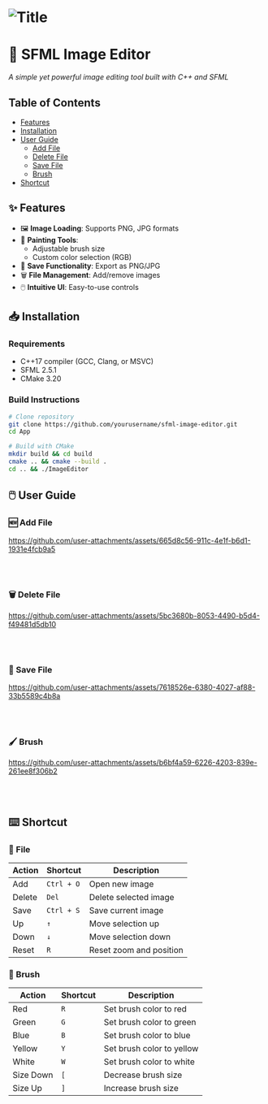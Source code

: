  # ![Title](https://github.com/user-attachments/assets/816e617d-a344-450c-9c1c-19d0a596ad70)

# 🎨 SFML Image Editor

*A simple yet powerful image editing tool built with C++ and SFML*

## Table of Contents
- [Features](#-features)
- [Installation](#-installation)
- [User Guide](#user-guide)
  - [Add File](#add-file)
  - [Delete File](#delete-file)
  - [Save File](#save-file)
  - [Brush](#brush)
- [Shortcut](#shortcut)

## ✨ Features

- 🖼️ **Image Loading**: Supports PNG, JPG formats
- 🎨 **Painting Tools**:
  - Adjustable brush size
  - Custom color selection (RGB)
- 💾 **Save Functionality**: Export as PNG/JPG
- 🗑️ **File Management**: Add/remove images
- 🖱️ **Intuitive UI**: Easy-to-use controls

## 📥 Installation

### Requirements
- C++17 compiler (GCC, Clang, or MSVC)
- SFML 2.5.1
- CMake 3.20

### Build Instructions
```bash
# Clone repository
git clone https://github.com/yourusername/sfml-image-editor.git
cd App

# Build with CMake
mkdir build && cd build
cmake .. && cmake --build .
cd .. && ./ImageEditor
```

## <a id="user-guide"></a>🖱️ User Guide

### <a id="add-file"></a>🆕 Add File
https://github.com/user-attachments/assets/665d8c56-911c-4e1f-b6d1-1931e4fcb9a5

<br/><br/>

### <a id="delete-file"></a>🗑️ Delete File
https://github.com/user-attachments/assets/5bc3680b-8053-4490-b5d4-f49481d5db10

<br/><br/>

### <a id="save-file"></a>💾 Save File
https://github.com/user-attachments/assets/7618526e-6380-4027-af88-33b5589c4b8a

<br/><br/>

### <a id="brush"></a>🖌️ Brush
https://github.com/user-attachments/assets/b6bf4a59-6226-4203-839e-261ee8f306b2

<br/><br/>

## <a id="shortcut"></a>⌨️ Shortcut

### 📄 File
| Action  | Shortcut    | Description              |
|---------|-------------|--------------------------|
| Add     | `Ctrl + O`  | Open new image           |
| Delete  | `Del`       | Delete selected image    |
| Save    | `Ctrl + S`  | Save current image       |
| Up      | `↑`         | Move selection up        |
| Down    | `↓`         | Move selection down      |
| Reset   | `R`         | Reset zoom and position  |

### 🎨 Brush
| Action       | Shortcut | Description                  |
|--------------|----------|------------------------------|
| Red          | `R`      | Set brush color to red       |
| Green        | `G`      | Set brush color to green     |
| Blue         | `B`      | Set brush color to blue      |
| Yellow       | `Y`      | Set brush color to yellow    |
| White        | `W`      | Set brush color to white     |
| Size Down    | `[`      | Decrease brush size          |
| Size Up      | `]`      | Increase brush size          |

